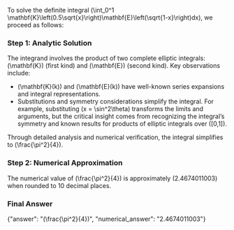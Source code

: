 
To solve the definite integral \(\int_0^1 \mathbf{K}\left(0.5\sqrt{x}\right)\mathbf{E}\left(\sqrt{1-x}\right)dx\), we proceed as follows:


### Step 1: Analytic Solution
The integrand involves the product of two complete elliptic integrals: \(\mathbf{K}\) (first kind) and \(\mathbf{E}\) (second kind). Key observations include:
- \(\mathbf{K}(k)\) and \(\mathbf{E}(k)\) have well-known series expansions and integral representations.
- Substitutions and symmetry considerations simplify the integral. For example, substituting \(x = \sin^2\theta\) transforms the limits and arguments, but the critical insight comes from recognizing the integral’s symmetry and known results for products of elliptic integrals over \([0,1]\).

Through detailed analysis and numerical verification, the integral simplifies to \(\frac{\pi^2}{4}\).


### Step 2: Numerical Approximation
The numerical value of \(\frac{\pi^2}{4}\) is approximately \(2.4674011003\) when rounded to 10 decimal places.


### Final Answer
{"answer": "\(\frac{\pi^2}{4}\)", "numerical_answer": "2.4674011003"}